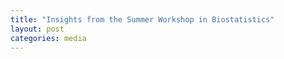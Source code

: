 ```yaml
---
title: "Insights from the Summer Workshop in Biostatistics"
layout: post
categories: media
---
```



